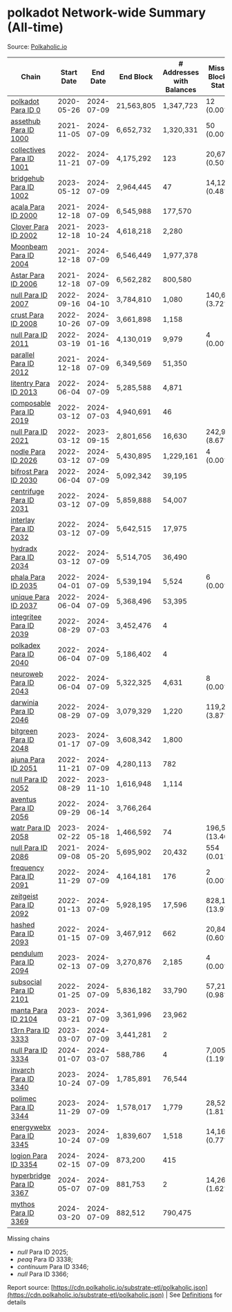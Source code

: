 # polkadot Network-wide Summary (All-time)

Source: [Polkaholic.io](https://polkaholic.io)


| Chain            | Start Date | End Date | End Block | # Addresses with Balances | Missing Blocks / Status |
| ---------------- | ---------- | ---------| --------- | ------------------------- | ----------------------- |
| [polkadot Para ID 0](/polkadot/0-polkadot) | 2020-05-26 | 2024-07-09 | 21,563,805 |  1,347,723 | 12 (0.00%)  |
| [assethub Para ID 1000](/polkadot/1000-assethub) | 2021-11-05 | 2024-07-09 | 6,652,732 |  1,320,331 | 50 (0.00%)  |
| [collectives Para ID 1001](/polkadot/1001-collectives) | 2022-11-21 | 2024-07-09 | 4,175,292 |  123 | 20,673 (0.50%)  |
| [bridgehub Para ID 1002](/polkadot/1002-bridgehub) | 2023-05-12 | 2024-07-09 | 2,964,445 |  47 | 14,121 (0.48%)  |
| [acala Para ID 2000](/polkadot/2000-acala) | 2021-12-18 | 2024-07-09 | 6,545,988 |  177,570 |    |
| [Clover Para ID 2002](/polkadot/2002-clover) | 2021-12-18 | 2023-10-24 | 4,618,218 |  2,280 |    |
| [Moonbeam Para ID 2004](/polkadot/2004-moonbeam) | 2021-12-18 | 2024-07-09 | 6,546,449 |  1,977,378 |    |
| [Astar Para ID 2006](/polkadot/2006-astar) | 2021-12-18 | 2024-07-09 | 6,562,282 |  800,580 |    |
| [null Para ID 2007](/polkadot/2007-kapex) | 2022-09-16 | 2024-04-10 | 3,784,810 |  1,080 | 140,668 (3.72%)  |
| [crust Para ID 2008](/polkadot/2008-crust) | 2022-10-26 | 2024-07-09 | 3,661,898 |  1,158 |    |
| [null Para ID 2011](/polkadot/2011-equilibrium) | 2022-03-19 | 2024-01-16 | 4,130,019 |  9,979 | 4 (0.00%)  |
| [parallel Para ID 2012](/polkadot/2012-parallel) | 2021-12-18 | 2024-07-09 | 6,349,569 |  51,350 |    |
| [litentry Para ID 2013](/polkadot/2013-litentry) | 2022-06-04 | 2024-07-09 | 5,285,588 |  4,871 |    |
| [composable Para ID 2019](/polkadot/2019-composable) | 2022-03-12 | 2024-07-03 | 4,940,691 |  46 |    |
| [null Para ID 2021](/polkadot/2021-efinity) | 2022-03-12 | 2023-09-15 | 2,801,656 |  16,630 | 242,949 (8.67%)  |
| [nodle Para ID 2026](/polkadot/2026-nodle) | 2022-03-12 | 2024-07-09 | 5,430,895 |  1,229,161 | 4 (0.00%)  |
| [bifrost Para ID 2030](/polkadot/2030-bifrost) | 2022-06-04 | 2024-07-09 | 5,092,342 |  39,195 |    |
| [centrifuge Para ID 2031](/polkadot/2031-centrifuge) | 2022-03-12 | 2024-07-09 | 5,859,888 |  54,007 |    |
| [interlay Para ID 2032](/polkadot/2032-interlay) | 2022-03-12 | 2024-07-09 | 5,642,515 |  17,975 |    |
| [hydradx Para ID 2034](/polkadot/2034-hydradx) | 2022-03-12 | 2024-07-09 | 5,514,705 |  36,490 |    |
| [phala Para ID 2035](/polkadot/2035-phala) | 2022-04-01 | 2024-07-09 | 5,539,194 |  5,524 | 6 (0.00%)  |
| [unique Para ID 2037](/polkadot/2037-unique) | 2022-06-04 | 2024-07-09 | 5,368,496 |  53,395 |    |
| [integritee Para ID 2039](/polkadot/2039-integritee) | 2022-08-29 | 2024-07-03 | 3,452,476 |  4 |    |
| [polkadex Para ID 2040](/polkadot/2040-polkadex) | 2022-06-04 | 2024-07-09 | 5,186,402 |  4 |    |
| [neuroweb Para ID 2043](/polkadot/2043-neuroweb) | 2022-06-04 | 2024-07-09 | 5,322,325 |  4,631 | 8 (0.00%)  |
| [darwinia Para ID 2046](/polkadot/2046-darwinia) | 2022-08-29 | 2024-07-09 | 3,079,329 |  1,220 | 119,220 (3.87%)  |
| [bitgreen Para ID 2048](/polkadot/2048-bitgreen) | 2023-01-17 | 2024-07-09 | 3,608,342 |  1,800 |    |
| [ajuna Para ID 2051](/polkadot/2051-ajuna) | 2022-11-21 | 2024-07-09 | 4,280,113 |  782 |    |
| [null Para ID 2052](/polkadot/2052-polkadot-parathread-2052) | 2022-08-29 | 2023-11-10 | 1,616,948 |  1,114 |    |
| [aventus Para ID 2056](/polkadot/2056-aventus) | 2022-09-29 | 2024-06-14 | 3,766,264 |   |    |
| [watr Para ID 2058](/polkadot/2058-watr) | 2023-02-22 | 2024-05-18 | 1,466,592 |  74 | 196,567 (13.40%)  |
| [null Para ID 2086](/polkadot/2086-kilt) | 2021-09-08 | 2024-05-20 | 5,695,902 |  20,432 | 554 (0.01%)  |
| [frequency Para ID 2091](/polkadot/2091-frequency) | 2022-11-29 | 2024-07-09 | 4,164,181 |  176 | 2 (0.00%)  |
| [zeitgeist Para ID 2092](/polkadot/2092-zeitgeist) | 2022-01-13 | 2024-07-09 | 5,928,195 |  17,596 | 828,192 (13.97%)  |
| [hashed Para ID 2093](/polkadot/2093-hashed) | 2022-01-15 | 2024-07-09 | 3,467,912 |  662 | 20,847 (0.60%)  |
| [pendulum Para ID 2094](/polkadot/2094-pendulum) | 2023-02-13 | 2024-07-09 | 3,270,876 |  2,185 | 4 (0.00%)  |
| [subsocial Para ID 2101](/polkadot/2101-subsocial) | 2022-01-25 | 2024-07-09 | 5,836,182 |  33,790 | 57,214 (0.98%)  |
| [manta Para ID 2104](/polkadot/2104-manta) | 2023-03-21 | 2024-07-09 | 3,361,996 |  23,962 |    |
| [t3rn Para ID 3333](/polkadot/3333-t3rn) | 2023-03-07 | 2024-07-09 | 3,441,281 |  2 |    |
| [null Para ID 3334](/polkadot/3334-polkadot-parathread-3334) | 2024-01-07 | 2024-03-07 | 588,786 |  4 | 7,005 (1.19%)  |
| [invarch Para ID 3340](/polkadot/3340-invarch) | 2023-10-24 | 2024-07-09 | 1,785,891 |  76,544 |    |
| [polimec Para ID 3344](/polkadot/3344-polimec) | 2023-11-29 | 2024-07-09 | 1,578,017 |  1,779 | 28,527 (1.81%)  |
| [energywebx Para ID 3345](/polkadot/3345-energywebx) | 2023-10-24 | 2024-07-09 | 1,839,607 |  1,518 | 14,163 (0.77%)  |
| [logion Para ID 3354](/polkadot/3354-logion) | 2024-02-15 | 2024-07-09 | 873,200 |  415 |    |
| [hyperbridge Para ID 3367](/polkadot/3367-hyperbridge) | 2024-05-07 | 2024-07-09 | 881,753 |  2 | 14,262 (1.62%)  |
| [mythos Para ID 3369](/polkadot/3369-mythos) | 2024-03-20 | 2024-07-09 | 882,512 |  790,475 |    |

Missing chains


* *null* Para ID 2025; 
* *peaq* Para ID 3338; 
* *continuum* Para ID 3346; 
* *null* Para ID 3366; 

Report source: [https://cdn.polkaholic.io/substrate-etl/polkaholic.json](https://cdn.polkaholic.io/substrate-etl/polkaholic.json) | See [Definitions](/DEFINITIONS.md) for details
